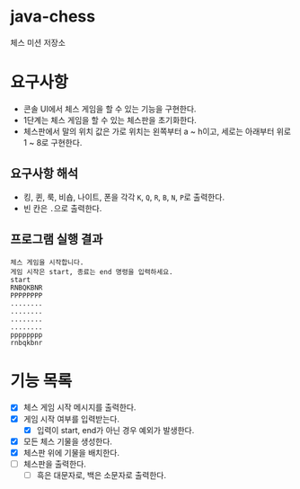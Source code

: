 # java-chess

체스 미션 저장소

# 요구사항
- 콘솔 UI에서 체스 게임을 할 수 있는 기능을 구현한다.
- 1단계는 체스 게임을 할 수 있는 체스판을 초기화한다.
- 체스판에서 말의 위치 값은 가로 위치는 왼쪽부터 a ~ h이고, 세로는 아래부터 위로 1 ~ 8로 구현한다.

## 요구사항 해석

- 킹, 퀸, 룩, 비숍, 나이트, 폰을 각각 `K`, `Q`, `R`, `B`, `N`, `P`로 출력한다.
- 빈 칸은 `.`으로 출력한다. 

## 프로그램 실행 결과

```
체스 게임을 시작합니다.
게임 시작은 start, 종료는 end 명령을 입력하세요.
start
RNBQKBNR
PPPPPPPP
........
........
........
........
pppppppp
rnbqkbnr
```

# 기능 목록

- [x] 체스 게임 시작 메시지를 출력한다.
- [x] 게임 시작 여부를 입력받는다.
  - [x] 입력이 start, end가 아닌 경우 예외가 발생한다.
- [x] 모든 체스 기물을 생성한다.
- [x] 체스판 위에 기물을 배치한다.
- [ ] 체스판을 출력한다. 
  - [ ] 흑은 대문자로, 백은 소문자로 출력한다. 